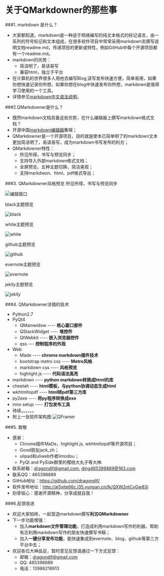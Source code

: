关于QMarkdowner的那些事
===================================================
###1. markdown 是什么？
 
+   大家都知道，markdown是一种适于网络编写的纯文本格式的标记语言，由一系列的符号标记和文本组成，在很多软件项目中常常采用markdown去撰写说明文档readme.md，传递项目的更新或特性，例如GitHub中每个开源项目都有一个readme.md。    
+   markdown的优势：
    + 简洁明了，易读易写    
    + 兼容html，独立于平台      
+   在计算机的世界很多人用他去编写Blog,读写发布快速方便，简单易用，如果你想快速记录你所想，如果你想在blog中快速发布你所想，markdown是值得学习使用的一个工具。
+  详情参见[markdown中文语法说明](http://wowubuntu.com/markdown/#philosophy)。

###2.QMarkdowner是什么？
 
+   既然markdown文档具备这些优势，在什么编辑器上撰写markdown格式文档？
+   开源中国[markdown编辑器](http://www.oschina.net/search?scope=project&q=markdown)集锦；
+   QMarkdowner是一个开源项目，目的就是使本已简单明了的markdown文本更加简洁明了，易读易写，成为markdown书写发布的利刃；
+   QMarkdowner特性：
    +   所见所得，书写与预览同步；
    +   支持导入外部markdown格式文档；
    +   全屏预览，五种主题切换，简洁美观；
    +   支持markdwon、html、pdf格式导出；

###3. QMarkdowner风格预览
所见所得，书写与预览同步

![编辑窗口][edit]

black主题预览     

![black][black]

white主题预览

![white][white]

github主题预览

![github][github]

evernote主题预览

![evernote][evernote]

jeklly主题预览

![jeklly][jeklyy]

###4. QMarkdowner涉猎的技术   
+ Python2.7    
+ PyQt4    
    + QMainwidow  ----  **核心窗口部件**
    + QStackWidget  ---- **堆控件**
    + QtWebkit  ----  **嵌入浏览器控件**
    + qss ---  **控制程序的外观**
+ Web   
    + Made  ----  **chrome markdown插件技术**
    + bootstrap metro css  ----  **Metro风格**
    + markdown css  ----  **风格预览**
    + highlight.js  ----  **代码语法高亮**
+ markdown  ----  **python markdown转换成html的库**    
+ cheetah  ---- **html模板，与python协调动态生成html**
+ wkhtmltopdf  ---- **html转pdf第三方库**
+ py2exe ----  **将py程序转换成exe**
+ inno setup ----  **打包发布工具**
+ 待续。。。。。。
+ 附上一张软件架构图
![QFramer][QFramer]

###5. 致敬
+ 感谢：   
  + Chrome插件MaDe，highlight.js, wkhtmltopdf等开源项目；
  + Good朋友jack_zh；
  + ulipad和uliweb作者limodou；
  + PyQt and PySide群里的樱桃大丸子等大神.   
+    联系邮箱：dragondjf@gmail.com, ding465398889@163.com
+    联系QQ：465398889
+    GitHub地址：https://github.com/dragondjf/
+    软件发布地址：http://aj5sjte66c.l35.yunpan.cn/lk/QXW2ntCvGw83j
+    刻骨铭心：感谢开源精神，分享成就自我！

###6.反馈改进     
+ 欢迎大家拍砖，一起营造markdown撰写**利刃QMarkdowner**
+ 下一步功能增强：
    + 加入**markdown文件管理功能**，打造成利用markdown写作的利器，帮助有志利用markdown写作的朋友快速撰写书稿；
    + 加入**一键分享发布功能**，能快速集成到evernote、blog、github等第三方平台中去；
+ 欢迎各位大神品足，暂时意见反馈请通过一下方式反馈：
    + 邮箱：dragondjf@gmail.com
    + QQ: 465398889
    + 电话：13986218913

[QFramer]: http://img0.ph.126.net/TyGYLcYRAvRsa0DMrCORzw==/6597693189751234389.jpg
[edit]:  http://img2.ph.126.net/w9buqTFZpcSCwBMJ5oEZhA==/2232096565415514338.png
[black]: http://img1.ph.126.net/z8wFRtEpJReRE4dL0oiFdg==/2265592087644079252.png
[white]: http://img1.ph.126.net/XpfGKX6kfhdC3oPgDjq-Ow==/1689694285294341322.png
[github]: http://img1.ph.126.net/oiAEpMBTbSzfmVpDu0sgAA==/2759299196712461656.png
[evernote]: http://img0.ph.126.net/fEI3NyFyJP_guV04NSWzqQ==/1474647403087135956.png
[jeklyy]: http://img0.ph.126.net/9nN6mdFW90m_VNglRaU8mw==/1991716935304705011.jpg
